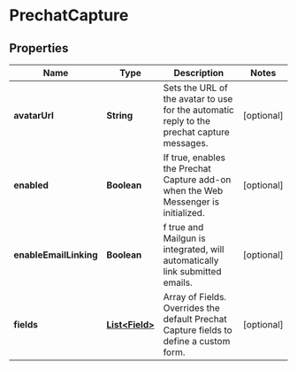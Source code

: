 

# PrechatCapture


## Properties

| Name | Type | Description | Notes |
|------------ | ------------- | ------------- | -------------|
|**avatarUrl** | **String** | Sets the URL of the avatar to use for the automatic reply to the prechat capture messages. |  [optional] |
|**enabled** | **Boolean** | If true, enables the Prechat Capture add-on when the Web Messenger is initialized. |  [optional] |
|**enableEmailLinking** | **Boolean** | f true and Mailgun is integrated, will automatically link submitted emails. |  [optional] |
|**fields** | [**List&lt;Field&gt;**](Field.md) | Array of Fields. Overrides the default Prechat Capture fields to define a custom form. |  [optional] |



